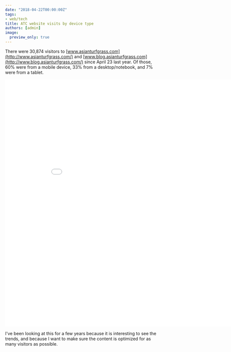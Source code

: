 ```yaml
---
date: "2018-04-22T00:00:00Z"
tags:
- web/tech
title: ATC website visits by device type
authors: [admin]
image:
  preview_only: true
---
```


There were 30,874 visitors to [www.asianturfgrass.com](http://www.asianturfgrass.com/) and [www.blog.asianturfgrass.com](http://www.blog.asianturfgrass.com/) since April 23 last year. Of those, 60% were from a mobile device, 33% from a desktop/notebook, and 7% were from a tablet.

<iframe width="900" height="800" frameborder="0" scrolling="no" src="//plot.ly/~micahwoods/293.embed"></iframe>

I've been looking at this for a few years because it is interesting to see the trends, and because I want to make sure the content is optimized for as many visitors as possible.
